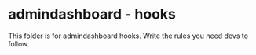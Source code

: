 # admindashboard - hooks

This folder is for admindashboard hooks. Write the rules you need devs to follow.